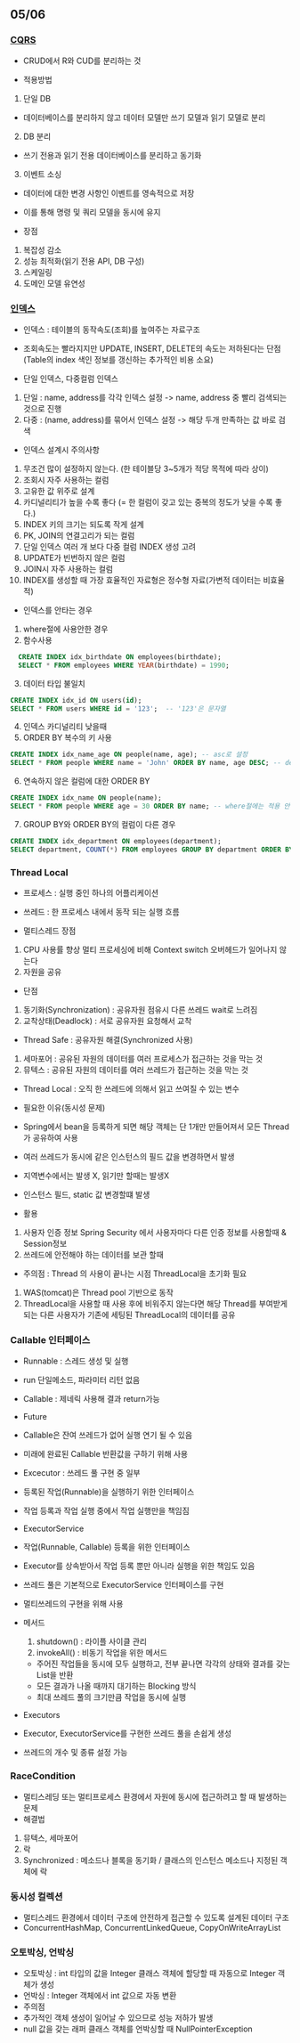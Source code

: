 ## 05/06

### [CQRS](https://junuuu.tistory.com/891)
 - CRUD에서 R와 CUD를 분리하는 것

 - 적용방법
  1. 단일 DB
   - 데이터베이스를 분리하지 않고 데이터 모델만 쓰기 모델과 읽기 모델로 분리
  2. DB 분리
   - 쓰기 전용과 읽기 전용 데이터베이스를 분리하고 동기화
  3. 이벤트 소싱
   - 데이터에 대한 변경 사항인 이벤트를 영속적으로 저장
   - 이를 통해 명령 및 쿼리 모델을 동시에 유지

 - 장점
  1. 복잡성 감소
  2. 성능 최적화(읽기 전용 API, DB 구성)
  3. 스케일링
  4. 도메인 모델 유연성

### [인덱스](https://spiderwebcoding.tistory.com/6)
 - 인덱스 : 테이블의 동작속도(조회)를 높여주는 자료구조
 - 조회속도는 빨라지지만 UPDATE, INSERT, DELETE의 속도는 저하된다는 단점(Table의 index 색인 정보를 갱신하는 추가적인 비용 소요)

 - 단일 인덱스, 다중컬럼 인덱스
  1. 단일 : name, address를 각각 인덱스 설정 -> name, address 중 빨리 검색되는것으로 진행
  2. 다중 : (name, address)를 묶어서 인덱스 설정 -> 해당 두개 만족하는 값 바로 검색
 
 - 인덱스 설계시 주의사항
  1. 무조건 많이 설정하지 않는다. (한 테이블당 3~5개가 적당 목적에 따라 상이)
  2. 조회시 자주 사용하는 컬럼
  3. 고유한 값 위주로 설계
  4. 카디널리티가 높을 수록 좋다 (= 한 컬럼이 갖고 있는 중복의 정도가 낮을 수록 좋다.)
  5. INDEX 키의 크기는 되도록 작게 설계
  6. PK, JOIN의 연결고리가 되는 컬럼
  7. 단일 인덱스 여러 개 보다 다중 컬럼 INDEX 생성 고려
  8. UPDATE가 빈번하지 않은 컬럼
  9. JOIN시 자주 사용하는 컬럼
  10. INDEX를 생성할 때 가장 효율적인 자료형은 정수형 자료(가변적 데이터는 비효율적)

 - 인덱스를 안타는 경우
  1. where절에 사용안한 경우
  2. 함수사용
  ```sql
    CREATE INDEX idx_birthdate ON employees(birthdate);
    SELECT * FROM employees WHERE YEAR(birthdate) = 1990;
  ```
  3. 데이터 타입 불일치
  ```sql
  CREATE INDEX idx_id ON users(id);
  SELECT * FROM users WHERE id = '123';  -- '123'은 문자열
  ```
  4. 인덱스 카디널리티 낮을때
  5. ORDER BY 복수의 키 사용
  ```sql
  CREATE INDEX idx_name_age ON people(name, age); -- asc로 설정
  SELECT * FROM people WHERE name = 'John' ORDER BY name, age DESC; -- desc로 조회
  ```
  6. 연속하지 않은 컬럼에 대한 ORDER BY
  ```sql
  CREATE INDEX idx_name ON people(name);
  SELECT * FROM people WHERE age = 30 ORDER BY name; -- where절에는 적용 안됨
  ```
  7. GROUP BY와 ORDER BY의 컬럼이 다른 경우
  ```sql
  CREATE INDEX idx_department ON employees(department);
  SELECT department, COUNT(*) FROM employees GROUP BY department ORDER BY name; -- orderby 시 full scan
  ```

### Thread Local
 - 프로세스 : 실행 중인 하나의 어플리케이션
 - 쓰레드 : 한 프로세스 내에서 동작 되는 실행 흐름

 - 멀티스레드 장점 
  1. CPU 사용률 향상 멀티 프로세싱에 비해 Context switch 오버헤드가 일어나지 않는다
  2. 자원을 공유

 - 단점
  1. 동기화(Synchronization) : 공유자원 점유시 다른 쓰레드 wait로 느려짐
  2. 교착상태(Deadlock) : 서로 공유자원 요청해서 교착

 - Thread Safe : 공유자원 해결(Synchronized 사용)
  1. 세마포어 : 공유된 자원의 데이터를 여러 프로세스가 접근하는 것을 막는 것
  2. 뮤텍스 : 공유된 자원의 데이터를 여러 쓰레드가 접근하는 것을 막는 것

 - Thread Local : 오직 한 쓰레드에 의해서 읽고 쓰여질 수 있는 변수

 - 필요한 이유(동시성 문제)
  - Spring에서 bean을 등록하게 되면 해당 객체는 단 1개만 만들어져서 모든 Thread가 공유하여 사용
  - 여러 쓰레드가 동시에 같은 인스턴스의 필드 값을 변경하면서 발생
  - 지역변수에서는 발생 X, 읽기만 할때는 발생X
  - 인스턴스 필드, static 값 변경할떄 발생

 - 활용 
  1. 사용자 인증 정보 Spring Security 에서 사용자마다 다른 인증 정보를 사용할때 & Session정보
  2. 쓰레드에 안전해야 하는 데이터를 보관 할때

 - 주의점 : Thread 의 사용이 끝나는 시점 ThreadLocal을 초기화 필요
  1. WAS(tomcat)은 Thread pool 기반으로 동작
  2. ThreadLocal을 사용할 때 사용 후에 비워주지 않는다면 해당 Thread를 부여받게 되는 다른 사용자가 기존에 세팅된 ThreadLocal의 데이터를 공유

### Callable 인터페이스
 - Runnable : 스레드 생성 및 실행
  - run 단일메소드, 파라미터 리턴 없음

 - Callable : 제네릭 사용해 결과 return가능

 - Future 
  - Callable은 잔여 쓰레드가 없어 실행 연기 될 수 있음
  - 미래에 완료된 Callable 반환값을 구하기 위해 사용

 - Excecutor : 쓰레드 풀 구현 중 일부
  - 등록된 작업(Runnable)을 실행하기 위한 인터페이스
  - 작업 등록과 작업 실행 중에서 작업 실행만을 책임짐

 - ExecutorService 
  - 작업(Runnable, Callable) 등록을 위한 인터페이스
  - Executor를 상속받아서 작업 등록 뿐만 아니라 실행을 위한 책임도 있음
  - 쓰레드 풀은 기본적으로 ExecutorService 인터페이스를 구현
  - 멀티쓰레드의 구현을 위해 사용
  - 메서드
    1. shutdown() : 라이플 사이클 관리
    2. invokeAll() : 비동기 작업을 위한 메서드
      - 주어진 작업들을 동시에 모두 실행하고, 전부 끝나면 각각의 상태와 결과를 갖는 List을 반환
      - 모든 결과가 나올 때까지 대기하는 Blocking 방식
      - 최대 쓰레드 풀의 크기만큼 작업을 동시에 실행

 - Executors
  - Executor, ExecutorService를 구현한 쓰레드 풀을 손쉽게 생성
  - 쓰레드의 개수 및 종류 설정 가능


### RaceCondition
 - 멀티스레딩 또는 멀티프로세스 환경에서 자원에 동시에 접근하려고 할 때 발생하는 문제
 - 해결법
  1. 뮤텍스, 세마포어
  2. 락
  3. Synchronized : 메소드나 블록을 동기화 / 클래스의 인스턴스 메소드나 지정된 객체에 락

### 동시성 컬렉션
 - 멀티스레드 환경에서 데이터 구조에 안전하게 접근할 수 있도록 설계된 데이터 구조
 - ConcurrentHashMap, ConcurrentLinkedQueue, CopyOnWriteArrayList

### 오토박싱, 언박싱
 - 오토박싱 : int 타입의 값을 Integer 클래스 객체에 할당할 때 자동으로 Integer 객체가 생성
 - 언박싱 : Integer 객체에서 int 값으로 자동 변환
 - 주의점
  - 추가적인 객체 생성이 일어날 수 있으므로 성능 저하가 발생
  - null 값을 갖는 래퍼 클래스 객체를 언박싱할 때 NullPointerException